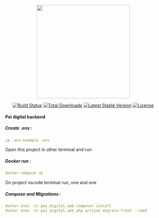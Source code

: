 <p align="center"><a href="https://laravel.com" target="_blank"><img src="https://www.unibalsas.edu.br/wp-content/uploads/2018/02/logo.png" width="300"></a></p>

<p align="center">
<a href="https://travis-ci.org/laravel/framework"><img src="https://travis-ci.org/laravel/framework.svg" alt="Build Status"></a>
<a href="https://packagist.org/packages/laravel/framework"><img src="https://img.shields.io/packagist/dt/laravel/framework" alt="Total Downloads"></a>
<a href="https://packagist.org/packages/laravel/framework"><img src="https://img.shields.io/packagist/v/laravel/framework" alt="Latest Stable Version"></a>
<a href="https://packagist.org/packages/laravel/framework"><img src="https://img.shields.io/packagist/l/laravel/framework" alt="License"></a>
</p>

#### Pei digital backend

##### Create .env : 

```yml
cp .env-example .env
```

Open this project in other terminal and run 
##### Docker run : 

```yml
docker-compose up
```

On project vscode terminal run, one and one
##### Compose and Migrations : 

```yml
docker exec -it pei_digital_web composer install
docker exec -it pei_digital_web php artisan migrate:fresh --seed
```